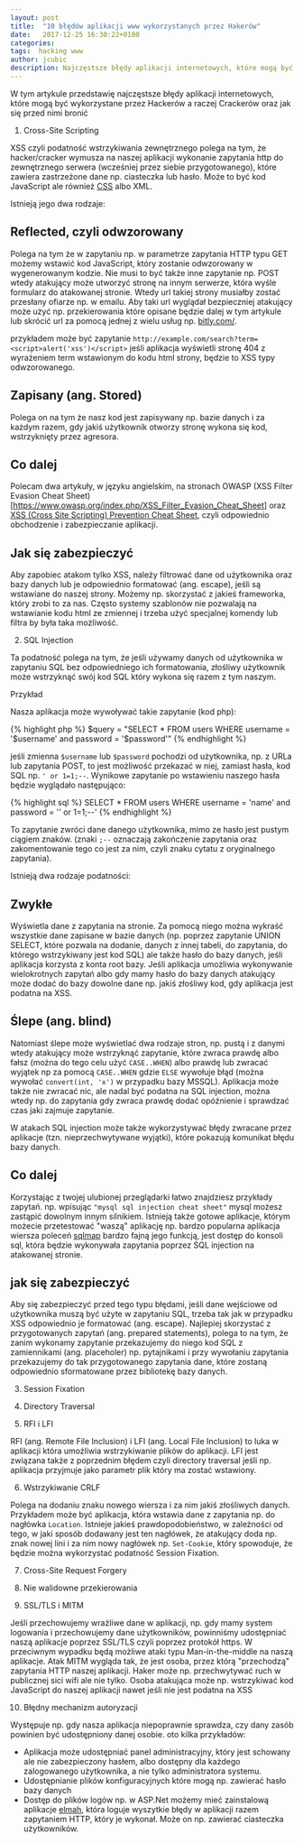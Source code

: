```yaml
---
layout: post
title:  "10 błędów aplikacji www wykorzystanych przez Hakerów"
date:   2017-12-25 16:30:22+0100
categories:
tags:  hacking www
author: jcubic
description: Najczęstsze błędy aplikacji internetowych, które mogą być wykorzystane przez Hackerów a raczej Crackerów oraz jak się przed nimi bronić.
---
```


W tym artykule przedstawię najczęstsze błędy aplikacji internetowych, które mogą być wykorzystane przez Hackerów a raczej Crackerów oraz jak się przed nimi bronić

<!-- more -->

1. Cross-Site Scripting

XSS czyli podatność wstrzykiwania zewnętrznego polega na tym, że hacker/cracker wymusza na naszej aplikacji wykonanie zapytania http do zewnętrznego serwera (wcześniej przez siebie przygotowanego),
które zawiera zastrzeżone dane np. ciasteczka lub hasło. Może to być kod JavaScript ale również [CSS](https://typeofweb.com/2017/12/15/hackowanie-css/) albo XML.

Istnieją jego dwa rodzaje:

## Reflected, czyli odwzorowany
Polega na tym że w zapytaniu np. w parametrze zapytania HTTP typu GET możemy wstawić kod JavaScript, który zostanie odwzorowany w wygenerowanym kodzie.
Nie musi to być także inne zapytanie np. POST wtedy atakujący może utworzyć stronę na innym serwerze, która wyśle formularz do atakowanej stronie. Wtedy url takiej strony musiałby
zostać przesłany ofiarze np. w emailu. Aby taki url wyglądał bezpieczniej atakujący może użyć np. przekierowania które opisane będzie dalej w tym artykule lub skrócić url za pomocą
jednej z wielu usług np. [bitly.com/](https://bitly.com/).

przykładem może być zapytanie `http://example.com/search?term=<script>alert('xss')</script>` jeśli aplikacja wyświetli stronę 404 z wyrażeniem term wstawionym do kodu html strony, będzie to XSS typy odwzorowanego.

## Zapisany (ang. Stored)
Polega on na tym że nasz kod jest zapisywany np. bazie danych i za każdym razem, gdy jakiś użytkownik otworzy stronę wykona się kod, wstrzyknięty przez agresora.

## Co dalej
Polecam dwa artykuły, w języku angielskim, na stronach OWASP (XSS Filter Evasion Cheat Sheet)[https://www.owasp.org/index.php/XSS_Filter_Evasion_Cheat_Sheet] oraz
[XSS (Cross Site Scripting) Prevention Cheat Sheet](https://www.owasp.org/index.php/XSS_(Cross_Site_Scripting)_Prevention_Cheat_Sheet), czyli odpowiednio obchodzenie i zabezpieczanie aplikacji.

## Jak się zabezpieczyć
Aby zapobiec atakom tylko XSS, należy filtrować dane od użytkownika oraz bazy danych lub je odpowiednio formatować (ang. escape), jeśli są wstawiane do naszej strony. Możemy np. skorzystać z jakieś frameworka, który zrobi to za nas. Często systemy szablonów nie pozwalają na wstawianie kodu html ze zmiennej i trzeba użyć specjalnej komendy lub filtra by była taka możliwość.

2. SQL Injection

Ta podatność polega na tym, że jeśli używamy danych od użytkownika w zapytaniu SQL bez odpowiedniego ich formatowania, złośliwy użytkownik może wstrzyknąć swój kod SQL który wykona się razem z tym naszym.

Przykład

Nasza aplikacja może wywoływać takie zapytanie (kod php):

{% highlight php %}
$query = "SELECT * FROM users WHERE username = '$username' and password = '$password'"
{% endhighlight %}

jeśli zmienna `$username` lub `$password` pochodzi od użytkownika, np. z URLa lub zapytania POST, to jest możliwość przekazać w niej, zamiast hasła, kod SQL np. `' or 1=1;--`.
Wynikowe zapytanie po wstawieniu naszego hasła będzie wyglądało następująco:

{% highlight sql %}
SELECT * FROM users WHERE username = 'name' and password = '' or 1=1;--'
{% endhighlight %}

To zapytanie zwróci dane danego użytkownika, mimo ze hasło jest pustym ciągiem znaków. (znaki `;--` oznaczają zakończenie zapytania oraz zakomentowanie tego co jest za nim, czyli znaku cytatu z oryginalnego zapytania).

Istnieją dwa rodzaje podatności:

## Zwykłe
Wyświetla dane z zapytania na stronie. Za pomocą niego można wykraść wszystkie dane zapisane w bazie danych (np. poprzez zapytanie UNION SELECT, które pozwala na dodanie, danych z innej tabeli, do zapytania, do którego wstrzykiwany jest kod SQL) ale także hasło do bazy danych, jeśli aplikacja korzysta z konta root bazy. Jeśli aplikacja umożliwia wykonywanie wielokrotnych zapytań albo gdy mamy hasło do bazy danych atakujący może dodać do bazy dowolne dane np. jakiś złośliwy kod, gdy aplikacja jest podatna na XSS.

## Ślepe (ang. blind)
Natomiast ślepe może wyświetlać dwa rodzaje stron, np. pustą i z danymi wtedy atakujący może wstrzyknąć zapytanie, które zwraca prawdę albo fałsz (można do tego celu użyć `CASE..WHEN`) albo prawdę lub zwracać wyjątek np za pomocą `CASE..WHEN` gdzie `ELSE` wywołuje błąd (można wywołać `convert(int, 'x')` w przypadku bazy MSSQL). Aplikacja może także nie zwracać nic, ale nadal być podatna na SQL injection, można wtedy np. do zapytania gdy zwraca prawdę dodać opóźnienie i sprawdzać czas jaki zajmuje zapytanie.

W atakach SQL injection może także wykorzystywać błędy zwracane przez aplikacje (tzn. nieprzechwytywane wyjątki), które pokazują komunikat błędu bazy danych.

## Co dalej

Korzystając z twojej ulubionej przeglądarki łatwo znajdziesz przykłady zapytań. np. wpisując `"mysql sql injection cheat sheet"` mysql możesz zastąpić dowolnym innym silnikiem. Istnieją także
gotowe aplikacje, którym możecie przetestować "waszą" aplikację np. bardzo popularna aplikacja wiersza poleceń [sqlmap](http://sqlmap.org/) bardzo fajną jego funkcją, jest dostęp do konsoli sql, która będzie wykonywała zapytania poprzez SQL injection na atakowanej stronie.

## jak się zabezpieczyć

Aby się zabezpieczyć przed tego typu błędami, jeśli dane wejściowe od użytkownika muszą być użyte w zapytaniu SQL, trzeba tak jak w przypadku XSS odpowiednio je formatować (ang. escape).
Najlepiej skorzystać z przygotowanych zapytań (ang. prepared statements), polega to na tym, że zanim wykonamy zapytanie przekazujemy do niego kod SQL z zamiennikami (ang. placeholer) np. pytajnikami i przy wywołaniu zapytania przekazujemy do tak przygotowanego zapytania dane, które zostaną odpowiednio sformatowane przez bibliotekę bazy danych.

3. Session Fixation

4. Directory Traversal

5. RFI i LFI

RFI (ang. Remote File Inclusion) i LFI (ang. Local File Inclusion) to luka w aplikacji która umożliwia wstrzykiwanie plików do aplikacji.
LFI jest związana także z poprzednim błędem czyli directory traversal jeśli np. aplikacja przyjmuje jako parametr plik który ma zostać wstawiony.

6. Wstrzykiwanie CRLF

Polega na dodaniu znaku nowego wiersza i za nim jakiś złośliwych danych. Przykładem może być aplikacja, która wstawia dane
z zapytania np. do nagłówka `Location`. Istnieje jakieś prawdopodobieństwo, w zależności od tego, w jaki sposób dodawany jest ten
nagłówek, że atakujący doda np. znak nowej lini i za nim nowy nagłówek np. `Set-Cookie`, który spowoduje, że będzie można
wykorzystać podatność Session Fixation.

7. Cross-Site Request Forgery


8. Nie walidowne przekierowania

9. SSL/TLS i MITM

Jeśli przechowujemy wrażliwe dane w aplikacji, np. gdy mamy system logowania i przechowujemy dane użytkowników,
powinniśmy udostępniać naszą aplikacje poprzez SSL/TLS czyli poprzez protokół https. W przeciwnym wypadku będą możliwe ataki typu Man-in-the-middle na naszą aplikacje.
Atak MITM wygląda tak, że jest osoba, przez którą "przechodzą" zapytania HTTP naszej aplikacji. Haker może np. przechwytywać ruch w publicznej sici wifi ale nie tylko.
Osoba atakująca może np. wstrzykiwać kod JavaScript do naszej aplikacji nawet jeśli nie jest podatna na XSS

10. Błędny mechanizm autoryzacji

Występuje np. gdy nasza aplikacja niepoprawnie sprawdza, czy dany zasób powinien być udostępniony danej osobie. oto kilka przykładów:
* Aplikacja może udostępniać panel administracyjny, który jest schowany ale nie zabezpieczony hasłem, albo dostępny dla każdego
  zalogowanego użytkownika, a nie tylko administratora systemu.
* Udostępnianie plików konfiguracyjnych które mogą np. zawierać hasło bazy danych
* Dostęp do plików logów np. w ASP.Net możemy mieć zainstalową aplikacje
  [elmah](https://docs.microsoft.com/en-us/aspnet/web-forms/overview/older-versions-getting-started/deploying-web-site-projects/logging-error-details-with-elmah-cs),
  która loguje wyszytkie błędy w aplikacji razem zapytaniem HTTP, który je wykonał. Może on np. zawierać ciasteczka użytkowników.




